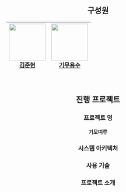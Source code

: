 <div align="center" name="title">
  
  ## 구성원
  
  | <a href="https://github.com/dduneon"><img src="https://github.com/dduneon.png" width="100px"><br/>김준현</a> | <a href="https://github.com/kys1651"><img src="https://github.com/kys1651.png" width="100px"><br/>기무용수</a> |
  |-----------------------------------------------------------------------------------------------------------|-----------------------------------------------------------------------------------------------------------|

</div>

<br>

<div align="center" name="content">
  
  ## 진행 프로젝트
  
  ### 프로젝트 명

  **기모띠루**

  ### 시스템 아키텍처


  ### 사용 기술


  ### 프로젝트 소개
  
</div>

<br>
